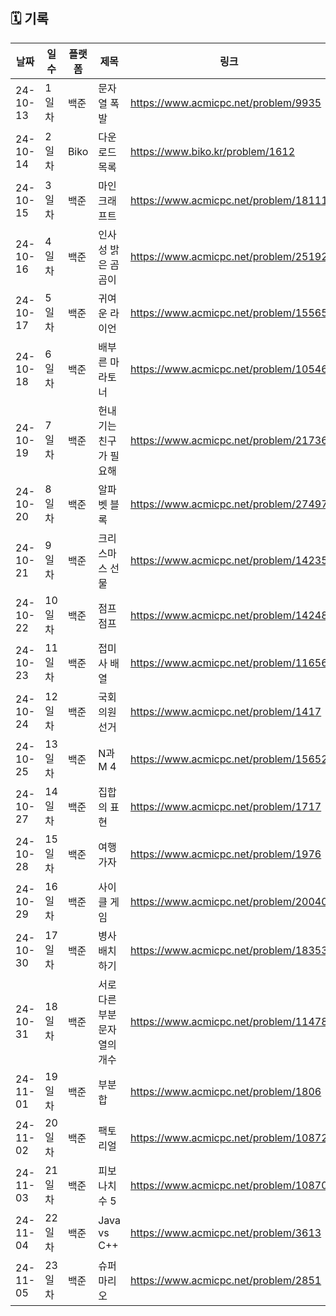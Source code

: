## 🗓️ 기록

| 날짜      | 일수   | 플랫폼  | 제목 | 링크  |
|-----------|--------|-------|-------|-------|
| 24-10-13  | 1일차  | 백준 | 문자열 폭발 | https://www.acmicpc.net/problem/9935  |
| 24-10-14  | 2일차  | Biko | 다운로드목록 | https://www.biko.kr/problem/1612  |
| 24-10-15  | 3일차  | 백준 | 마인크래프트 | https://www.acmicpc.net/problem/18111  |
| 24-10-16  | 4일차  | 백준 | 인사성 밝은 곰곰이 | https://www.acmicpc.net/problem/25192  |
| 24-10-17  | 5일차  | 백준 | 귀여운 라이언 | https://www.acmicpc.net/problem/15565  |
| 24-10-18  | 6일차  | 백준 | 배부른 마라토너 | https://www.acmicpc.net/problem/10546  |
| 24-10-19  | 7일차  | 백준 | 헌내기는 친구가 필요해 | https://www.acmicpc.net/problem/21736  |
| 24-10-20  | 8일차  | 백준 | 알파벳 블록 | https://www.acmicpc.net/problem/27497  |
| 24-10-21  | 9일차  | 백준 | 크리스마스 선물 | https://www.acmicpc.net/problem/14235  |
| 24-10-22  | 10일차  | 백준 | 점프 점프 | https://www.acmicpc.net/problem/14248  |
| 24-10-23  | 11일차  | 백준 | 접미사 배열 | https://www.acmicpc.net/problem/11656  |
| 24-10-24  | 12일차  | 백준 | 국회의원 선거 | https://www.acmicpc.net/problem/1417  |
| 24-10-25  | 13일차  | 백준 | N과 M 4 | https://www.acmicpc.net/problem/15652  |
| 24-10-27  | 14일차  | 백준 | 집합의 표현 | https://www.acmicpc.net/problem/1717  |
| 24-10-28  | 15일차  | 백준 | 여행가자 | https://www.acmicpc.net/problem/1976  |
| 24-10-29  | 16일차  | 백준 | 사이클 게임 | https://www.acmicpc.net/problem/20040  |
| 24-10-30  | 17일차  | 백준 | 병사 배치하기 | https://www.acmicpc.net/problem/18353  |
| 24-10-31  | 18일차  | 백준 | 서로 다른 부분 문자열의 개수 | https://www.acmicpc.net/problem/11478  |
| 24-11-01  | 19일차  | 백준 | 부분합 | https://www.acmicpc.net/problem/1806  |
| 24-11-02  | 20일차  | 백준 | 팩토리얼 | https://www.acmicpc.net/problem/10872  |
| 24-11-03  | 21일차  | 백준 | 피보나치 수 5 | https://www.acmicpc.net/problem/10870  |
| 24-11-04  | 22일차  | 백준 | Java vs C++ | https://www.acmicpc.net/problem/3613  |
| 24-11-05  | 23일차  | 백준 | 슈퍼 마리오 | https://www.acmicpc.net/problem/2851  |
